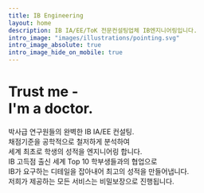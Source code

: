 ```yaml
---
title: IB Engineering
layout: home
description: IB IA/EE/ToK 전문컨설팅업체 IB엔지니어링입니다.
intro_image: "images/illustrations/pointing.svg"
intro_image_absolute: true
intro_image_hide_on_mobile: true
---
```


# Trust me - <br/> I'm a doctor.

박사급 연구원들의 완벽한 IB IA/EE 컨설팅. <br> 채점기준을 공학적으로 철저하게 분석하여 <br> 세계 최초로 학생의 성적을 엔지니어링 합니다.  <br> IB 고득점 출신 세계 Top 10 학부생들과의 협업으로 <br> IB가 요구하는 디테일을 잡아내어 최고의 성적을 만들어냅니다. <br> 저희가 제공하는 모든 서비스는 비밀보장으로 진행됩니다.
